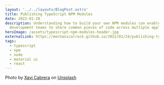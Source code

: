 ```yaml
---
layout: '../../layouts/BlogPost.astro'
title: Publishing TypeScript NPM Modules
date: 2022-01-28
description: Understanding how to build your own NPM modules can enable your
  development teams to share common pieces of code across multiple applications.
heroImage: /assets/typescript-npm-modules-header.jpg
externalLink: https://mechanicalrock.github.io/2022/01/24/publishing-typescript-npm-modules.html
tags:
  - typescript
  - npm
  - node
  - material ui
  - react
---
```


Photo by [Xavi Cabrera](https://unsplash.com/@xavi_cabrera?utm_source=unsplash&utm_medium=referral&utm_content=creditCopyText) on [Unsplash](https://unsplash.com/@xavi_cabrera?utm_source=unsplash&utm_medium=referral&utm_content=creditCopyText)
